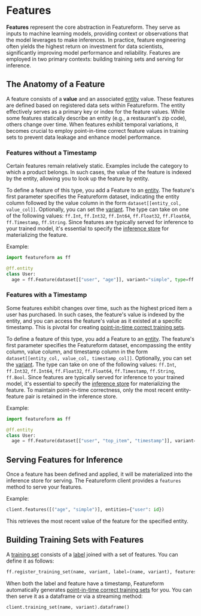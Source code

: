 # Features

**Features** represent the core abstraction in Featureform. They serve as inputs to machine learning models, providing context or observations that the model leverages to make inferences. In practice, feature engineering often yields the highest return on investment for data scientists, significantly improving model performance and reliability. Features are employed in two primary contexts: building training sets and serving for inference.

## The Anatomy of a Feature

A feature consists of a **value** and an associated [entity](entity) value. These features are defined based on registered data sets within Featureform. The entity effectively serves as a primary key or index for the feature values. While some features statically describe an entity (e.g., a restaurant's zip code), others change over time. When features exhibit temporal variations, it becomes crucial to employ point-in-time correct feature values in training sets to prevent data leakage and enhance model performance.

### Features without a Timestamp

Certain features remain relatively static. Examples include the category to which a product belongs. In such cases, the value of the feature is indexed by the entity, allowing you to look up the feature by entity.

To define a feature of this type, you add a Feature to an [entity](entity). The feature's first parameter specifies the Featureform dataset, indicating the entity column followed by the value column in the form `dataset[[entity_col, value_col]]`. Optionally, you can set the [variant](../concepts/versioning-and-variants). The type can take on one of the following values: `ff.Int`, `ff.Int32`, `ff.Int64`, `ff.Float32`, `ff.Float64`, `ff.Timestamp`, `ff.String`. Since features are typically served for inference to your trained model, it's essential to specify the [inference store](../providers/inference-store) for materializing the feature.

Example:
```python
import featureform as ff

@ff.entity
class User:
  age = ff.Feature(dataset[["user", "age"]], variant="simple", type=ff.Int, inference_store=redis)
```

### Features with a Timestamp

Some features exhibit changes over time, such as the highest priced item a user has purchased. In such cases, the feature's value is indexed by the entity, and you can access the feature's value as it existed at a specific timestamp. This is pivotal for creating [point-in-time correct training sets](../concepts/point-in-time-correctness-historical-features-timeseries-data).

To define a feature of this type, you add a Feature to an [entity](entity). The feature's first parameter specifies the Featureform dataset, encompassing the entity column, value column, and timestamp column in the form `dataset[[entity_col, value_col, timestamp_col]]`. Optionally, you can set the [variant](../concepts/versioning-and-variants). The type can take on one of the following values: `ff.Int`, `ff.Int32`, `ff.Int64`, `ff.Float32`, `ff.Float64`, `ff.Timestamp`, `ff.String`, `ff.Bool`. Since features are typically served for inference to your trained model, it's essential to specify the [inference store](../providers/inference-store) for materializing the feature. To maintain point-in-time correctness, only the most recent entity-feature pair is retained in the inference store.

Example:
```python
import featureform as ff

@ff.entity
class User:
  age = ff.Feature(dataset[["user", "top_item", "timestamp"]], variant="simple", type=ff.Int, inference_store=redis)
```

## Serving Features for Inference

Once a feature has been defined and applied, it will be materialized into the inference store for serving. The Featureform client provides a `features` method to serve your features.

Example:
```python
client.features([("age", "simple")], entities={"user": id})
```

This retrieves the most recent value of the feature for the specified entity.

## Building Training Sets with Features

A [training set](training-set) consists of a [label](label) joined with a set of features. You can define it as follows:

```python
ff.register_training_set(name, variant, label=(name, variant), features=[(name, variant)])
```

When both the label and feature have a timestamp, Featureform automatically generates [point-in-time correct training sets](../concepts/point-in-time-correctness-historical-features-timeseries-data) for you. You can then serve it as a dataframe or via a streaming method:

```python
client.training_set(name, variant).dataframe()
```

